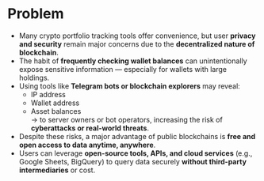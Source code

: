 # Problem

* Many crypto portfolio tracking tools offer convenience, but user **privacy and security** remain major concerns due to the **decentralized nature of blockchain**.
* The habit of **frequently checking wallet balances** can unintentionally expose sensitive information — especially for wallets with large holdings.
* Using tools like **Telegram bots or blockchain explorers** may reveal:
  * IP address
  * Wallet address
  * Asset balances\
    → to server owners or bot operators, increasing the risk of **cyberattacks or real-world threats**.
* Despite these risks, a major advantage of public blockchains is **free and open access to data anytime, anywhere**.
* Users can leverage **open-source tools, APIs, and cloud services** (e.g., Google Sheets, BigQuery) to query data securely **without third-party intermediaries** or cost.
